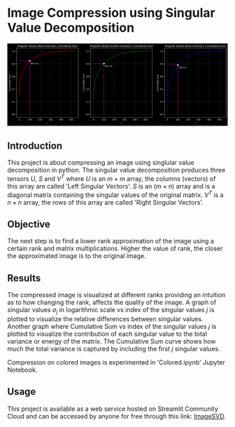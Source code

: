 # Image Compression using Singular Value Decomposition

![cover-image](images/cover-image.png)

## Introduction
This project is about compressing an image using singlular value decomposition in python. The singular value decomposition produces three tensors $U$, $S$ and $V^T$ where $U$ is an $m \times m$ array, the columns (vectors) of this array are called 'Left Singular Vectors'. $S$ is an $(m \times n)$ array and is a diagonal matrix containing the singular values of the original matrix. $V^T$ is a $n \times n$ array, the rows of this array are called 'Right Singular Vectors'.
## Objective
The next step is to find a lower rank approximation of the image using a certain rank and matrix multiplications. Higher the value of rank, the closer the approximated image is to the original image.

## Results
The compressed image is visualized at different ranks providing an intuition as to how changing the rank, affects the quality of the image. A graph of singular values $\sigma_j$ in logarithmic scale vs index of the singular values $j$ is plotted to visualize the relative differences between singular values. Another graph where Cumulative Sum vs index of the singular values $j$ is plotted to visualize the contribution of each singular value to the total variance or energy of the matrix. The Cumulative Sum curve shows how much the total variance is captured by including the first $j$ singular values.

Compression on colored images is experimented in 'Colored.ipynb' Jupyter Notebook.

## Usage
This project is available as a web service hosted on Streamlit Community Cloud and can be accessed by anyone for free through this link: [ImageSVD](https://imagesvd.streamlit.app/).